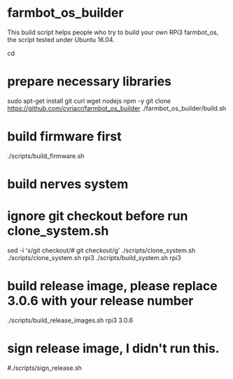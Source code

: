 # farmbot_os_builder


This build script helps people who try to build your own RPi3 farmbot_os,
the script tested under Ubuntu 16.04.


  cd
  # prepare necessary libraries
  sudo apt-get install git curl wget nodejs npm -y
  git clone https://github.com/cyriacr/farmbot_os_builder
  ./farmbot_os_builder/build.sh

  # build firmware first
  ./scripts/build_firmware.sh

  # build nerves system
  # ignore git checkout before run clone_system.sh
  sed -i 's/git checkout/\# git checkout/g' ./scripts/clone_system.sh
  ./scripts/clone_system.sh rpi3
  ./scripts/build_system.sh rpi3

  # build release image, please replace 3.0.6 with your release number
  ./scripts/build_release_images.sh rpi3 3.0.6

  # sign release image, I didn't run this.
  #./scripts/sign_release.sh

